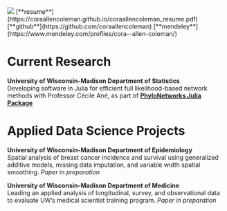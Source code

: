 <img src="https://coraallencoleman.github.io/pic.jpg">
[**resume**](https://coraallencoleman.github.io/coraallencoleman_resume.pdf) [**github**](https://github.com/coraallencoleman) [**mendeley**](https://www.mendeley.com/profiles/cora--allen-coleman/)

# Current Research 
**University of Wisconsin-Madison Department of Statistics**  
Developing software in Julia for efficient full likelihood-based network methods with Professor Cécile Ané, as part of [**PhyloNetworks Julia Package**](https://github.com/crsl4/PhyloNetworks.jl)

# Applied Data Science Projects  
**University of Wisconsin-Madison Department of Epidemiology**  
Spatial analysis of breast cancer incidence and survival using generalized additive models, missing data imputation, and variable width spatial smoothing. *Paper in preparation*

**University of Wisconsin-Madison Department of Medicine**  
Leading an applied analysis of longitudinal, survey, and observational data to evaluate UW’s medical scientist training program. *Paper in preparation*